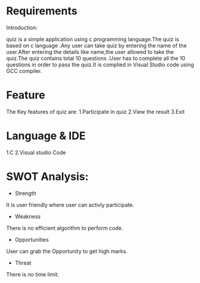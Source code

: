 
# Requirements


Introduction:

quiz is a simple application using c programming language.The quiz is based on c language .Any user can take quiz by entering the name of the user.After entering the details like name,the user allowed to take the quiz.The quiz contains total 10 questions .User has to complete all the 10 questions in order to pass the quiz.It is complied in Visual Studio code using GCC compiler.


# Feature
The Key features of quiz are: 1.Participate in quiz 2.View the result 3.Exit

# Language & IDE
1.C
2.Visual studio Code


# SWOT Analysis:


- Strength

It is user friendly where user can activly participate.

- Weakness

There is no efficient algorithm to perform code.

- Opportunities

User can grab the Opportunity to get high marks.

- Threat

There is no time limit.










